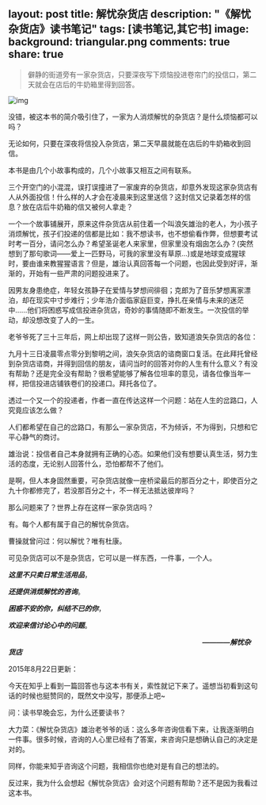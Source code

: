 layout: post
title: 解忧杂货店
description: "《解忧杂货店》读书笔记"
tags: [读书笔记,其它书]
image:
  background: triangular.png
comments: true
share: true
---

>僻静的街道旁有一家杂货店，只要深夜写下烦恼投进卷帘门的投信口，第二天就会在店后的牛奶箱里得到回答。

![img](http://img10.360buyimg.com/n0/g13/M04/09/0E/rBEhU1Nd33IIAAAAAAFbHX75EAsAAMjgAMdgs0AAVs1993.jpg)

没错，被这本书的简介吸引住了，一家为人消烦解忧的杂货店？是什么烦恼都可以吗？

无论如何，只要在深夜将信投入杂货店，第二天早晨就能在店后的牛奶箱收到回信。

本书是由几个小故事构成的，几个小故事又相互之间有联系。

三个开空门的小混混，误打误撞进了一家废弃的杂货店，却意外发现这家杂货店有人从外面投信！什么样的人才会在凌晨来到这里送信？这封信又记录着怎样的信息？放在店后牛奶箱的信又被何人拿走？

一个一个故事铺展开，原来这件杂货店从前住着一个叫浪矢雄治的老人，为小孩子消烦解忧，孩子们投递的信都是比如：我不想读书，也不想偷看作弊，但想要考试时考一百分，请问怎么办？希望圣诞老人来家里，但家里没有烟囱怎么办？(突然想到了那句歌词——爱上一匹野马，可我的家里没有草原...)或是地球变成猩球时，要由谁来教猩猩语言？但是，雄治认真回答每一个问题，也因此受到好评，渐渐的，开始有一些严肃的问题投进来了。

因男友身患绝症，年轻女孩静子在爱情与梦想间徘徊；克郎为了音乐梦想离家漂泊，却在现实中寸步难行；少年浩介面临家庭巨变，挣扎在亲情与未来的迷茫中……他们将困惑写成信投进杂货店，奇妙的事情随即不断发生。一次投信的举动，却没想改变了人的一生。

老爷爷死了三十三年后，网上却出现了这样一则公告，致知道浪矢杂货店的各位：

九月十三日凌晨零点零分到黎明之间，浪矢杂货店的谘商窗口复活。在此拜托曾经到杂货店谘商，并得到回信的朋友，请问当时的回答对你的人生有什么意义？有没有帮助？还是完全没有帮助？很希望能够了解各位坦率的意见，请各位像当年一样，把信投进店铺铁卷们的投递口。拜托各位了。

透过一个又一个的投递者，作者一直在传达这样一个问题：站在人生的岔路口，人究竟应该怎么做？

人们都希望在自己的岔路口，有那么一家杂货店，不为倾诉，不为得到，只想和它平心静气的商讨。

雄治说：投信者自己本身就拥有正确的心态。如果他们没有想要认真生活，努力生活的态度，无论别人回答什么，恐怕都帮不了他们。

是啊，但人本身固然重要，可杂货店就像一座桥梁最后的那百分之十，即使百分之九十你都修完了，若没那百分之十，不一样无法抵达彼岸吗？

那么问题来了？世界上存在这样一家杂货店吗？

有。每个人都有属于自己的解忧杂货店。

曹操就曾问过：何以解忧？唯有杜康。

可见杂货店可以不是杂货店，它可以是一样东西，一件事，一个人。

***这里不只卖日常生活用品***，

***还提供消烦解忧的咨询***。

***困惑不安的你，纠结不已的你***，

***欢迎来信讨论心中的问题***。

　　　　　　　　　　　　　　　　　　　　　　　　　　　　***————解忧杂货店***


2015年8月22日更新：

今天在知乎上看到一篇回答也与这本书有关，索性就记下来了。遥想当初看到这句话的时候也挺赞同的，既然文中没写，那便添上吧~

问：读书早晚会忘，为什么还要读书？

大力菜：《解忧杂货店》雄治老爷爷的话：这么多年咨询信看下来，让我逐渐明白一件事。很多时候，咨询的人心里已经有了答案，来咨询只是想确认自己的决定是对的。

同样，你能来知乎咨询这个问题，我相信你也绝对是有自己的想法的。

反过来，我为什么会想起《解忧杂货店》会对这个问题有帮助？还不是因为我看过这本书。